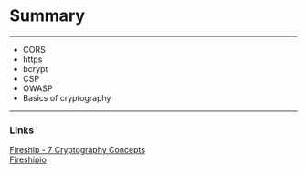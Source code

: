 # Summary

---

- CORS
- https
- bcrypt
- CSP
- OWASP
- Basics of cryptography

---

### Links

[Fireship - 7 Cryptography Concepts](https://www.youtube.com/watch?v=NuyzuNBFWxQ&t=384s)  
[Fireshipio](https://fireship.io/lessons/node-crypto-examples/)